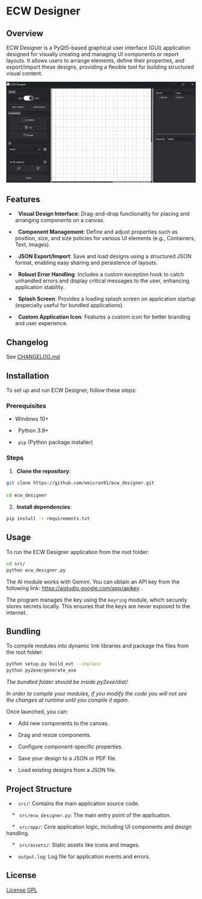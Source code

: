 
# ECW Designer


## Overview

ECW Designer is a PyQt5-based graphical user interface (GUI) application designed for visually creating and managing UI components or report layouts. It allows users to arrange elements, define their properties, and export/import these designs, providing a flexible tool for building structured visual content.

![Alt text](screenshots/ecw_designer.png)

## Features

*   **Visual Design Interface**: Drag-and-drop functionality for placing and arranging components on a canvas.

*   **Component Management**: Define and adjust properties such as position, size, and size policies for various UI elements (e.g., Containers, Text, Images).

*   **JSON Export/Import**: Save and load designs using a structured JSON format, enabling easy sharing and persistence of layouts.

*   **Robust Error Handling**: Includes a custom exception hook to catch unhandled errors and display critical messages to the user, enhancing application stability.

*   **Splash Screen**: Provides a loading splash screen on application startup (especially useful for bundled applications).

*   **Custom Application Icon**: Features a custom icon for better branding and user experience.

## Changelog

See [CHANGELOG.md](CHANGELOG.md)

## Installation

To set up and run ECW Designer, follow these steps:

### Prerequisites

*   Windows 10+
*   Python 3.9+

*   `pip` (Python package installer)

### Steps

1.  **Clone the repository**:


```bash
git clone https://github.com/omicron91/ecw_designer.git

cd ecw_designer
```


2.  **Install dependencies**:

```bash
pip install -r requirements.txt
```

## Usage

To run the ECW Designer application from the root folder:

```bash
cd src/
python ecw_designer.py
```

The AI module works with Gemini. You can obtain an API key from the following link: https://aistudio.google.com/app/apikey
.

The program manages the key using the `keyring` module, which securely stores secrets locally. This ensures that the keys are never exposed to the internet.

## Bundling

To compile modules into dynamic link libraries and package the files from the root folder:

```bash
python setup.py build_ext --inplace
python py2exe/generate_exe
```

*The bundled folder should be inside py2exe/dist/*

*In order to compile your modules, if you modify the code you will not see the changes at runtime until you compile it again.*

Once launched, you can:

*   Add new components to the canvas.

*   Drag and resize components.

*   Configure component-specific properties.

*   Save your design to a JSON or PDF file.

*   Load existing designs from a JSON file.

## Project Structure

*   `src/`: Contains the main application source code.

    *   `src/ecw_designer.py`: The main entry point of the application.

    *   `src/app/`: Core application logic, including UI components and design handling.

    *   `src/assets/`: Static assets like icons and images.

*   `output.log`: Log file for application events and errors.

## License

[License GPL](LICENSE)
